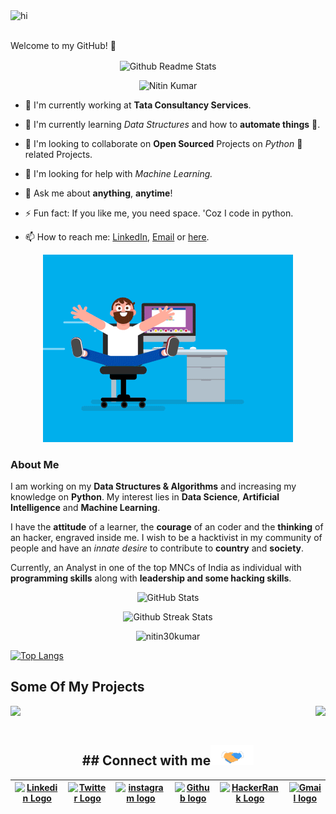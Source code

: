 <img src="https://github.com/nitin30kumar/nitin30kumar/blob/master/Assets/Hi.gif" alt = "hi" width="40px" height="40px">

<!-- <h1 align="center"> <a href="https://nitin30kumar.github.io/about/" ><img src="Assets/portfolio.gh.png" alt="about-ss"> </a> -->
 
 <br > Welcome to my GitHub! 🤗</h1>

<p align="center">
 <img width="100px" src="https://res.cloudinary.com/anuraghazra/image/upload/v1594908242/logo_ccswme.svg" align="center" alt="Github Readme Stats" />
</p>
<p align="center"> <img src="https://komarev.com/ghpvc/?username=nitin30kumar" alt="Nitin Kumar"/> </p>


-   🔭 I'm currently working at **Tata Consultancy Services**.

-   🌱 I'm currently learning _Data Structures_ and how to **automate things** 💪.
   
-   👯 I'm looking to collaborate on **Open Sourced** Projects on _Python_ 🐍 related Projects.
   
-   🤔 I'm looking for help with _Machine Learning._

-   💬 Ask me about **anything**, **anytime**!

-   ⚡ Fun fact: If you like me, you need space. 'Coz I code in python.

-   📫 How to reach me: [LinkedIn](https://www.linkedin.com/in/nitin30kumar/), <a href="mailto:nitinkumarpythonic@gmail.com">Email</a> or [here](https://wa.me/919113797199?text=Hi%20Nitin.).

<p align="center"> <img src="Assets/coder.gif" alt="codergif" /> </p>

### About Me

I am working on my **Data Structures & Algorithms** and increasing my knowledge on **Python**. My interest lies in **Data Science**, **Artificial Intelligence** and **Machine Learning**.

I have the **attitude** of a learner, the **courage** of an coder and the **thinking** of an hacker, engraved inside me. I wish to be a hacktivist in my community of people and have an *innate desire* to contribute to **country** and **society**.

Currently, an Analyst in one of the top MNCs of India as individual with **programming skills** along with **leadership and some hacking skills**.

<p align="center"><img alt="GitHub Stats" src="https://github-readme-stats.vercel.app/api?username=nitin30kumar&show_icons=true&title_color=fff&icon_color=82d4f7&text_color=d1dae3&bg_color=090909"> </p>

<p align="center">

<img src="https://github-readme-streak-stats.herokuapp.com/?user=nitin30kumar" alt="Github Streak Stats">

</p>

<p align="center"> <img src="https://github-readme-stats.vercel.app/api?username=nitin30kumar&show_icons=true" alt="nitin30kumar" />

[![Top Langs](https://github-readme-stats.vercel.app/api/top-langs/?username=nitin30kumar&show_icons=true&title_color=fff&icon_color=79ff97&text_color=9f9f9f&bg_color=151515)](https://github.com/kushal98?tab=repositories)


## Some Of My Projects
<p align="center">
<a href="https://github.com/nitin30kumar/auto-book-covid-vaccine-slots">
  <img align="left" src="https://github-readme-stats.vercel.app/api/pin/?username=nitin30kumar&repo=auto-book-covid-vaccine-slots" />
</a>
<a href="https://github.com/nitin30kumar/responsive-profile-cards">
  <img align="right" src="https://github-readme-stats.vercel.app/api/pin/?username=nitin30kumar&repo=responsive-profile-cards"/>
</a>
<!-- <a href="https://github.com/nitin30kumar/automate-login-signup-with-Python">
  <img align="left" src="https://github-readme-stats.vercel.app/api/pin/?username=nitin30kumar&repo=automate-login-signup-with-Python"/>
</a>
<a href="https://github.com/nitin30kumar/text-editor-with-python">
  <img align="right" src="https://github-readme-stats.vercel.app/api/pin/?username=nitin30kumar&repo=text-editor-with-python"/>
</a> -->
</p>

<br><br>

<div align="center">

<h2>
## Connect with me<img src="Assets/Handshake.gif" height="32px">
</h2>

| [<img src="https://github.com/nitin30kumar/nitin30kumar/blob/master/Assets/Linkedin.svg" alt="Linkedin Logo" width="32">](https://in.linkedin.com/in/nitin30kumar) | [<img src="https://cdn.svgporn.com/logos/medium.svg" alt="Twitter Logo" width="30">](https://twitter.com/@nitin30kr) | [<img src="https://github.com/nitin30kumar/nitin30kumar/blob/master/Assets/Instagram.svg" alt="instagram logo" width="32">](https://www.instagram.com/nitinkumar.py/) | [<img src="https://cdn.svgporn.com/logos/github-icon.svg" alt="Github logo" width="34">](https://github.com/nitin30kumar) | [<img src="https://github.com/nitin30kumar/nitin30kumar/blob/master/Assets/HackerRank.svg" alt="HackerRank Logo" width="30">](https://www.hackerrank.com/black30Eagle) | [<img src="https://github.com/nitin30kumar/nitin30kumar/blob/master/Assets/Gmail.svg" alt="Gmail logo" height="32">](mailto:nitinkumarpythonic@gmail.com) |
| :-------------------------------------------------------------------------------------------------------------------------------------------------------------------: | :--------------------------------------------------------------------------------------------------------------------: | :----------------------------------------------------------------------------------------------------------------------------------------------------------------------: | :------------------------------------------------------------------------------------------------------------------------: | :-----------------------------------------------------------------------------------------------------------------------------------------------------------------------: | :-----------------------------------------------------------------------------------------------------------------------------------------------------: |

</div>

<br>
